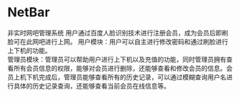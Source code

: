 # NetBar
非实时网吧管理系统
用户通过百度人脸识别技术进行注册会员，成为会员后即刷脸可在此网吧进行上网。
用户模块：用户可以自主进行修改密码和通过刷脸进行上下机的功能。  
管理员模块：管理员可以帮助用户进行上下机以及充值的功能，同时管理员拥有查看所有会员信息的权限，能够对会员进行删除，还能够查看和修改会员的信息。会员上机下机完成后，管理员能够查看所有的历史记录，可以通过模糊查询用户名进行具体的历史记录查询，还能够查看当前会员在线信息等。
